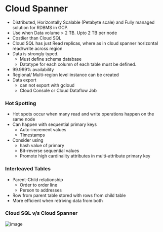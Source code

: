 
# Cloud Spanner
- Distributed, Horizontally Scalable (Petabyte scale) and Fully managed solution for RDBMS in GCP.
- Use when Data volume > 2 TB. Upto 2 TB per node
- Costlier than Cloud SQL
- Cloud SQL has just Read replicas, where as in cloud spanner horizontal read/write across region
- Data is strongly typed.
  - Must define schema database
  - Datatype for each column of each table must be defined.
- 99.999% availability 
- Regional/ Multi-region level instance can be created
- Data export
  - can not export with gcloud
  - Cloud Console or Cloud Dataflow Job

### Hot Spotting
- Hot spots occur when many read and write operations happen on the same node
- Can happen with sequential primary keys
  - Auto-increment values
  - Timestamps
- Consider using 
  - hash value of primary
  - Bit-reverse sequential values
  - Promote high cardinality attributes in multi-attribute primary key

### Interleaved Tables
- Parent-Child relationship
  - Order to order line 
  - Person to addresses
- Row from parent table stored with rows from child table
- More efficient when retriving data from both

### Cloud SQL v/s Cloud Spanner

![image](https://user-images.githubusercontent.com/19702456/224495479-ff046073-a3f8-4edb-b0a4-3d779607e0e0.png)

